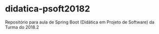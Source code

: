 # didatica-psoft20182
Repositório para aula de Spring Boot (Didática em Projeto de Software) da Turma do 2018.2
